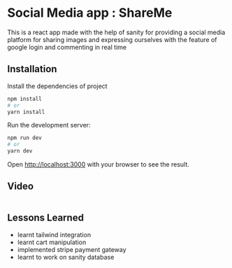 
# Social Media app : ShareMe

This is a react app made with the help of sanity for providing a social media platform for sharing images and expressing ourselves with the feature of google login and commenting in real time
## Installation

Install the dependencies of project
```bash
npm install
# or
yarn install
```

Run the development server:

```bash
npm run dev
# or
yarn dev
```

Open [http://localhost:3000](http://localhost:3000) with your browser to see the result.
## Video



[![]()](https://github.com/Illumanizer/ecommerce_next_sanity/assets/74318570/eff8642e-92b9-4221-ad66-ef9189850c8e)
## Lessons Learned

- learnt tailwind integration
- learnt cart manipulation
- implemented stripe payment gateway
- learnt to work on sanity database
